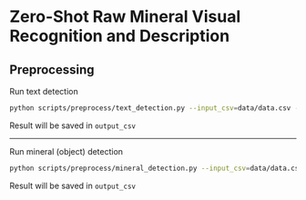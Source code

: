 # Zero-Shot Raw Mineral Visual Recognition and Description

## Preprocessing
Run text detection
```bash
python scripts/preprocess/text_detection.py --input_csv=data/data.csv --image_path_col=image_path --output_csv=data/text_detection_res.csv --model_path=weights/craft_mlt_25k.pth --refiner_path=weights/craft_refiner_CTW1500.pth --cuda=0
```
Result will be saved in `output_csv`

---

Run mineral (object) detection
```bash
python scripts/preprocess/mineral_detection.py --input_csv=data/data.csv --image_path_col=image_path --output_csv=data/mineral_detection_res.csv --cache_dir=weights/ --cuda=0
```
Result will be saved in `output_csv`
